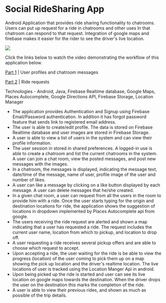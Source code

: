 # Social RideSharing App

Android Application that provides ride sharing functionality to chatrooms. Users can put up request for a ride in chatrooms and other uses In that chatroom can respond to that request. Integration of google maps and firebase makes it easier for the rider to see the driver's live location.

![](social-ride-sharing.jpg)

Click the links below to watch the video demonstrating the workflow of this application below.

[Part 1](https://www.youtube.com/watch?v=a-_K_EVyvvA&t=0s) | User profiles and chatroom messages

[Part 2](https://www.youtube.com/watch?v=cIK5y4v27Z4&t=0s) | Ride requests


Technologies - Android, Java, Firebase Realtime database, Google Maps, Places Autocomplete, Google Directions API, Firebase Storage, Location Manager

- The application provides Authentication and Signup using Firebase Email/Password authentication. In addition it has forgot password feature that sends link to registered email address.
- The user is able to create/edit profile. The data is stored on Firebase Realtime database and user images are stored in Firebase Storage.
-  A user is able to view a list of users in the system and can view their profile information.
-  The user session in stored in shared preferences.  A logged-in use is able to create a chatroom and list the current chatrooms in the system. A user can join a chat room, view the posted messages, and post new messages with the images.
- In a chatroom, the messages is displayed, indicating the message text, date/time of the message, name of user, profile image of the user and number of likes.
- A user can like a message by clicking on a like button displayed by each message. A user can delete messages that he/she created.
-  In a given chat room, a user can request from all the users in the room to provide him with a ride.
Once the user starts typing for the origin and destination locations for ride, the application shows the suggestion of locations in dropdown implemented by Places Autocomplete api from google.
- The users receiving the ride request are alerted and shown a map indicating that a user has requested a ride.  The request includes the current user name, location from which to pickup, and location to drop off.
-  A user requesting a ride receives several pickup offers and are able to choose which request to accept.
-  Upon accepting a ride, the user waiting for the ride is be able to view the progress (location) of the user coming to pick them up on a map showing the pick up location and the driver's realtime location. The live locations of user is tracked using the Location Manger Api in android.
-  Upon being picked up the ride is started and user can see its live location on google maps towards the destination. When the driver drops the user on the destination this marks the completion of the ride.
- A user is able to view their previous rides, and shown as much as possible of the trip details.


